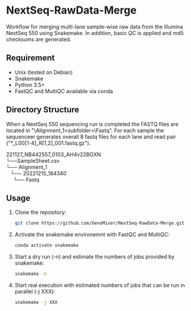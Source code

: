 # NextSeq-RawData-Merge
Workflow for merging multi-lane sample-wise raw data from the Illumina NextSeq 550 using Snakemake. In addition, basic QC is applied and md5 checksums are generated.

## Requirement
- Unix (tested on Debian)
- Snakemake
- Python 3.5+
- FastQC and MultiQC available via conda 

## Directory Structure
When a NextSeq 550 sequencing run is completed the FASTQ files are located in "<run folder>\Alignment_1\<subfolder>\Fastq". For each sample the sequenceer generates overall 8 fastq files for each lane and read pair ("*_L00[1-4]_R[1,2]_001.fastq.gz"). 

221127_NB442557_0103_AH4v22BGXN  \
└──SampleSheet.csv  \
└── Alignment_1    \
&nbsp;&nbsp; └── 20221215_184340   \
&nbsp;&nbsp;&nbsp;&nbsp; └── Fastq 
        
## Usage

1. Clone the repository:

    ```bash
    git clone https://github.com/GenoMixer/NextSeq-RawData-Merge.git
    ```

2. Activate the snakemake environemnt with FastQC and MultiQC:

    ```bash
    conda activate snakemake
    ```

3. Start a dry run (-n) and estimate the numbers of jobs provided by snakemake:

    ```bash
    snakemake -n
    ```

4. Start real execution with estimated numbers of jobs that can be run in parallel (-j XXX):

    ```bash
    snakemake -j XXX 
    ```
